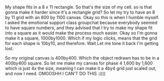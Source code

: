 My shape fits in a 8 x 11 rectangle. So that's the size of my cell.  so is that gonna make it harder since it's a rectangle grid? 
So let my try to have an 8 by 11 grid with an 800 by 1100 canvas.
Okay so this is when I humble myself. 
I asked the emotional support class groupchat because everybody seemed to have square numbers, and they advised that I try to make my shape fit into a square as it would make the process much easier. 
Okay so I'm gonna make it a square, 1000by1000. Which if my logic clicks, means that the grid for each shape is 10by10, and therefore. Wait Let me tone it back I'm getting lost.


So my original canvas is 400by400. 
Which the object redrawn has to be in a 400by400 square. So let me make my canvas for phase 4 1,600 by 1,600 which is just 4x the size, meaning I can make it a 4by4 grid just scaled out, and now I need. OMGOSHH I CAN'T DO THIS :(((( 
